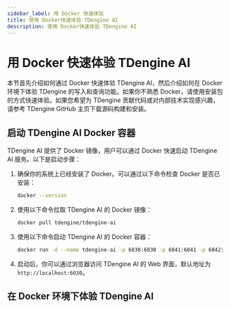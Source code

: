 ```yaml
---
sidebar_label: 用 Docker 快速体验
title: 使用 Docker快速体验 TDengine AI
description: 使用 Docker快速体验 TDengine AI
---
```


# 用 Docker 快速体验 TDengine AI

本节首先介绍如何通过 Docker 快速体验 TDengine AI，然后介绍如何在 Docker 环境下体验 TDengine 的写入和查询功能。如果你不熟悉 Docker，请使用安装包的方式快速体验。如果您希望为 TDengine 贡献代码或对内部技术实现感兴趣，请参考 TDengine GitHub 主页下载源码构建和安装。

##  启动 TDengine AI Docker 容器

TDengine AI 提供了 Docker 镜像，用户可以通过 Docker 快速启动 TDengine AI 服务。以下是启动步骤：
1. 确保你的系统上已经安装了 Docker。可以通过以下命令检查 Docker 是否已安装：
   ```bash
   docker --version
   ```
2. 使用以下命令拉取 TDengine AI 的 Docker 镜像：
   ```bash
   docker pull tdengine/tdengine-ai
   ```
3. 使用以下命令启动 TDengine AI 的 Docker 容器：
   ```bash
   docker run -d --name tdengine-ai -p 6030:6030 -p 6041:6041 -p 6042:6042 tdengine/tdengine-ai
   ```
4. 启动后，你可以通过浏览器访问 TDengine AI 的 Web 界面，默认地址为 `http://localhost:6030`。

##  在 Docker 环境下体验 TDengine AI